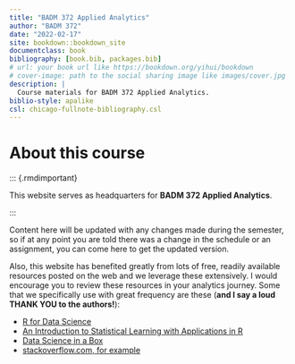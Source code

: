 ```yaml
--- 
title: "BADM 372 Applied Analytics"
author: "BADM 372"
date: "2022-02-17"
site: bookdown::bookdown_site
documentclass: book
bibliography: [book.bib, packages.bib]
# url: your book url like https://bookdown.org/yihui/bookdown
# cover-image: path to the social sharing image like images/cover.jpg
description: |
  Course materials for BADM 372 Applied Analytics.
biblio-style: apalike
csl: chicago-fullnote-bibliography.csl
---
```


# About this course

::: {.rmdimportant}

This website serves as headquarters for **BADM 372 Applied  Analytics**. 

:::


Content here will be updated with any changes made during the semester, so if at any point you are told there was a change in the schedule or an assignment, you can come here to get the updated version.

Also, this website has benefited greatly from lots of free, readily available resources posted on the web and we leverage these extensively. I would encourage you to review these resources in your analytics journey. Some that we specifically use with great frequency are these (**and I say a loud THANK YOU to the authors!**):

- [R for Data Science](https://r4ds.had.co.nz/)
- [An Introduction to Statistical Learning with Applications in R](https://trevorhastie.github.io/ISLR/)
- [Data Science in a Box](https://datasciencebox.org/)
- [stackoverflow.com, for example](https://stackoverflow.com/questions/4862178/remove-rows-with-all-or-some-nas-missing-values-in-data-frame?rq=1)




